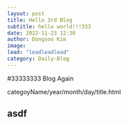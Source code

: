 ```yaml
---
layout: post
title: Hello 3rd Blog
subtitle: hello world!!!333
date: 2022-11-23 12:30
author: Dongsoo Kim
image:
lead: "leadleadlead"
category: Daily-Blog
---
```


#33333333 Blog Again

categoyName/year/month/day/title.html

## asdf
